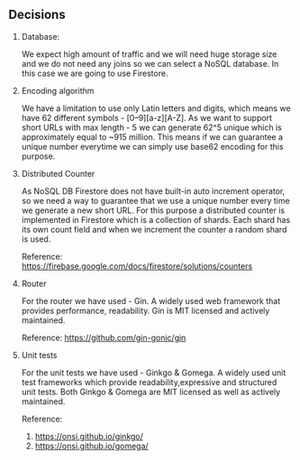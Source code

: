 ## Decisions
1. Database:

    We expect high amount of traffic and we will need huge storage size and we do not need any joins so we can select a NoSQL database. In this case we are going to use Firestore.

2. Encoding algorithm

   We have a limitation to use only Latin letters and digits, which means we have 62 different symbols - [0–9][a-z][A-Z]. As we want to support short URLs with max length - 5 we can generate 62^5 unique which is approximately equal to ~915 million. This means if we can guarantee a unique number everytime we can simply use base62 encoding for this purpose.

3. Distributed Counter

    As NoSQL DB Firestore does not have built-in auto increment operator, so we need a way to guarantee that we use a unique number every time we generate a new short URL. For this purpose a distributed counter is implemented in Firestore which is a collection of shards. Each shard has its own count field and when we increment the counter a random shard is used.

    Reference: https://firebase.google.com/docs/firestore/solutions/counters

4. Router

    For the router we have used - Gin. A widely used web framework that provides performance, readability. Gin is MIT licensed and actively maintained.

    Reference: https://github.com/gin-gonic/gin

5. Unit tests

    For the unit tests we have used - Ginkgo & Gomega. A widely used unit test frameworks which provide readability,expressive and structured unit tests. Both Ginkgo & Gomega are MIT licensed as well as actively maintained.

    Reference: 
    1. https://onsi.github.io/ginkgo/
    2. https://onsi.github.io/gomega/

